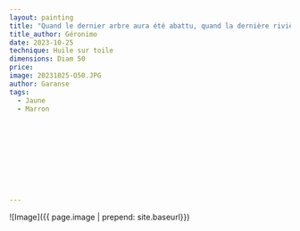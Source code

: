 ```yaml
---
layout: painting
title: "Quand le dernier arbre aura été abattu, quand la dernière rivière aura été empoisonnée, quand le dernier poisson aura été péché, alors on saura que l'argent ne se mange pas." 
title_author: Géronimo                                                          
date: 2023-10-25
technique: Huile sur toile 
dimensions: Diam 50
price: 
image: 20231025-O50.JPG
author: Garanse
tags:
  - Jaune
  - Marron
  
  
  
  
  
  
  
  
  
  
---
```

![Image]({{ page.image | prepend: site.baseurl}})


